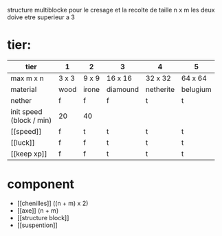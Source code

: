 structure multiblocke pour le cresage et la recolte 
de taille n x m les deux doive etre superieur a 3

# tier:
| tier | 1 | 2 | 3 | 4 | 5 |
| ---- | ---- | ---- | ---- | ---- | ---- |
| max m x n | 3 x 3 | 9 x 9 | 16 x 16 | 32 x 32 | 64 x 64 |
| material | wood | irone | diamound | netherite | belugium |
| nether | f | f | f | t | t |
| init speed<br>(block / min)  | 20 | 40 |  |  |  |
| [[speed]] | f | t | t | t | t |
| [[luck]] | f | f | t | t | t |
| [[keep xp]] | f | f | t | t | t |

#
# component
- [[chenilles]] ((n + m) x 2)
- [[axe]] (n + m)
- [[structure block]]
- [[suspention]]